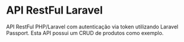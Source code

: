 # API RestFul Laravel
API RestFul PHP/Laravel com autenticação via token utilizando Laravel Passport. Esta API possui um CRUD de produtos como exemplo.
